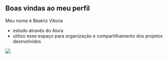 ## Boas vindas ao meu perfil 

Meu nome é Beatriz Vitoria

- estudo através do Alura
- utilizo esse espaço para organização e compartilhamento dos projetos desnvolvidos 












 


















![](https://media1.tenor.com/m/MyepBVW2LNMAAAAd/charles-leclerc-bruh.gif)
